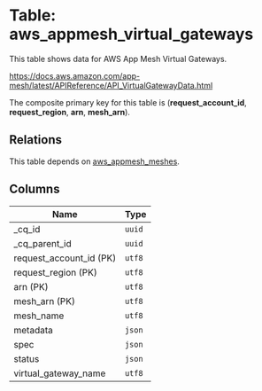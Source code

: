 # Table: aws_appmesh_virtual_gateways

This table shows data for AWS App Mesh Virtual Gateways.

https://docs.aws.amazon.com/app-mesh/latest/APIReference/API_VirtualGatewayData.html

The composite primary key for this table is (**request_account_id**, **request_region**, **arn**, **mesh_arn**).

## Relations

This table depends on [aws_appmesh_meshes](aws_appmesh_meshes).

## Columns

| Name          | Type          |
| ------------- | ------------- |
|_cq_id|`uuid`|
|_cq_parent_id|`uuid`|
|request_account_id (PK)|`utf8`|
|request_region (PK)|`utf8`|
|arn (PK)|`utf8`|
|mesh_arn (PK)|`utf8`|
|mesh_name|`utf8`|
|metadata|`json`|
|spec|`json`|
|status|`json`|
|virtual_gateway_name|`utf8`|